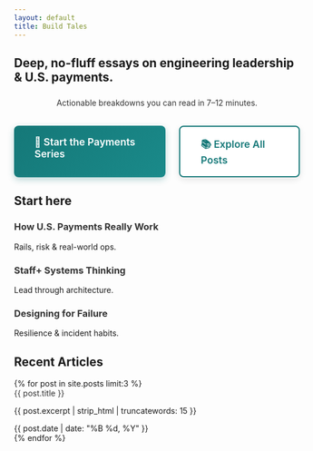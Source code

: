 ```yaml
---
layout: default
title: Build Tales
---
```


<!-- Hero Section -->
<section class="py-16">
  <div class="mx-auto max-w-3xl text-center space-y-6">
    <h1 class="text-5xl font-bold">Deep, no-fluff essays on engineering leadership & U.S. payments.</h1>
    <p class="text-xl font-medium" style="color: #333; margin: 1.5rem auto; max-width: 600px; text-align: center;">Actionable breakdowns you can read in 7–12 minutes.</p>
    <div class="hero-buttons">
      <a class="hero-btn-primary" href="/series/payments">🚀 Start the Payments Series</a>
      <a class="hero-btn-secondary" href="/blog">📚 Explore All Posts</a>
    </div>
  </div>
</section>

<!-- Start Here Section -->
<section class="py-10">
  <div class="mx-auto max-w-3xl">
    <h2 class="text-2xl font-semibold mb-6">Start here</h2>
    <div class="grid sm:grid-cols-3 gap-6">
      <a class="card" href="/series/payments">
        <h3 class="font-semibold mb-2">How U.S. Payments Really Work</h3>
        <p class="opacity-80 text-sm">Rails, risk & real-world ops.</p>
      </a>
      <a class="card" href="/posts/engineering-leadership-staff-systems">
        <h3 class="font-semibold mb-2">Staff+ Systems Thinking</h3>
        <p class="opacity-80 text-sm">Lead through architecture.</p>
      </a>
      <a class="card" href="/posts/designing-for-failure">
        <h3 class="font-semibold mb-2">Designing for Failure</h3>
        <p class="opacity-80 text-sm">Resilience & incident habits.</p>
      </a>
    </div>
  </div>
</section>

<!-- Recent Articles Section -->
<section class="py-10">
  <div class="mx-auto max-w-3xl">
    <h2 class="text-2xl font-semibold mb-6">Recent Articles</h2>
    <div class="space-y-6">
      {% for post in site.posts limit:3 %}
      <article class="card">
        <a href="{{ post.url }}" class="text-xl font-semibold" style="text-decoration: none; color: #333;">{{ post.title }}</a>
        <p class="opacity-80">{{ post.excerpt | strip_html | truncatewords: 15 }}</p>
        <span class="text-sm opacity-60">{{ post.date | date: "%B %d, %Y" }}</span>
      </article>
      {% endfor %}
    </div>
  </div>
</section>

<style>
/* Custom styles for this page */

/* Hero Buttons - Large, Prominent CTAs */
.hero-buttons {
  display: flex;
  justify-content: center;
  gap: 1.5rem;
  margin-top: 2rem;
}

.hero-btn-primary {
  background: linear-gradient(135deg, #157878 0%, #1a8a8a 100%);
  color: white;
  padding: 18px 36px;
  border-radius: 8px;
  text-decoration: none;
  font-weight: 600;
  font-size: 1.1rem;
  display: inline-block;
  box-shadow: 0 4px 12px rgba(21, 120, 120, 0.3);
  transition: all 0.3s ease;
  transform: translateY(0);
}

.hero-btn-primary:hover {
  transform: translateY(-2px);
  box-shadow: 0 6px 20px rgba(21, 120, 120, 0.4);
  text-decoration: none;
  color: white;
}

.hero-btn-secondary {
  background: white;
  color: #157878;
  padding: 18px 36px;
  border: 2px solid #157878;
  border-radius: 8px;
  text-decoration: none;
  font-weight: 600;
  font-size: 1.1rem;
  display: inline-block;
  box-shadow: 0 4px 12px rgba(0, 0, 0, 0.1);
  transition: all 0.3s ease;
  transform: translateY(0);
}

.hero-btn-secondary:hover {
  background: #157878;
  color: white;
  transform: translateY(-2px);
  box-shadow: 0 6px 20px rgba(21, 120, 120, 0.3);
  text-decoration: none;
}

/* Card styles */
.card {
  display: block;
  text-decoration: none;
  color: inherit;
}

.card h3 {
  color: #333;
}

.card:hover {
  text-decoration: none;
}

.card:hover h3 {
  color: var(--accent);
}

.flex {
  display: flex;
}

.justify-center {
  justify-content: center;
}

.gap-3 {
  gap: 12px;
}

/* Mobile responsive */
@media (max-width: 640px) {
  .hero-buttons {
    flex-direction: column;
    align-items: center;
    gap: 1rem;
  }
  
  .hero-btn-primary,
  .hero-btn-secondary {
    width: 100%;
    max-width: 320px;
    text-align: center;
    padding: 16px 24px;
    font-size: 1rem;
  }
  
  .flex {
    flex-direction: column;
    align-items: center;
  }
  
  .btn-primary,
  .btn-secondary {
    width: 100%;
    max-width: 300px;
    text-align: center;
  }
}
</style>